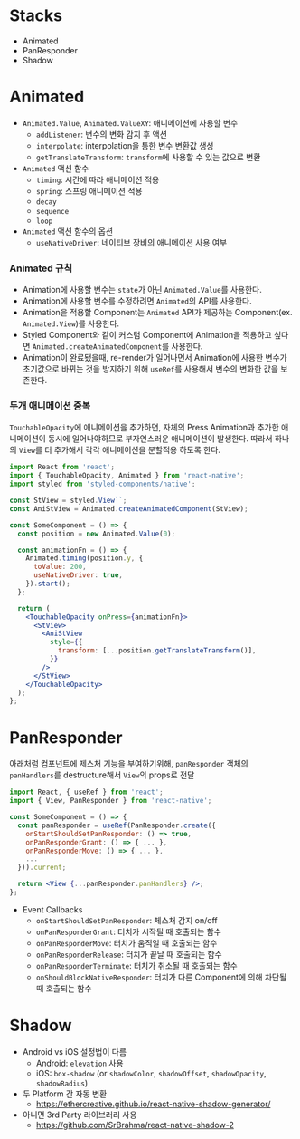 # Stacks

* Animated
* PanResponder
* Shadow

# Animated

* `Animated.Value`, `Animated.ValueXY`: 애니메이션에 사용할 변수
  * `addListener`: 변수의 변화 감지 후 액션
  * `interpolate`: interpolation을 통한 변수 변환값 생성
  * `getTranslateTransform`: `transform`에 사용할 수 있는 값으로 변환
* `Animated` 액션 함수
  * `timing`: 시간에 따라 애니메이션 적용
  * `spring`: 스프링 애니메이션 적용
  * `decay`
  * `sequence`
  * `loop`
* `Animated` 액션 함수의 옵션
  * `useNativeDriver`: 네이티브 장비의 애니메이션 사용 여부

### Animated 규칙

* Animation에 사용할 변수는 `state`가 아닌 `Animated.Value`를 사용한다.
* Animation에 사용할 변수를 수정하려면 `Animated`의 API를 사용한다.
* Animation을 적용할 Component는 `Animated` API가 제공하는 Component(ex. `Animated.View`)를 사용한다.
* Styled Component와 같이 커스텀 Component에 Animation을 적용하고 싶다면 `Animated.createAnimatedComponent`를 사용한다.
* Animation이 완료됐을때, re-render가 일어나면서 Animation에 사용한 변수가 초기값으로 바뀌는 것을 방지하기 위해 `useRef`를 사용해서 변수의 변화한 값을 보존한다.

### 두개 애니메이션 중복

`TouchableOpacity`에 애니메이션을 추가하면, 자체의 Press Animation과 추가한 애니메이션이 동시에 일어나야하므로 부자연스러운 애니메이션이 발생한다. 따라서 하나의 `View`를 더 추가해서 각각 애니메이션을 분할적용 하도록 한다.

```jsx
import React from 'react';
import { TouchableOpacity, Animated } from 'react-native';
import styled from 'styled-components/native';

const StView = styled.View``;
const AniStView = Animated.createAnimatedComponent(StView);

const SomeComponent = () => {
  const position = new Animated.Value(0);

  const animationFn = () => {
    Animated.timing(position.y, {
      toValue: 200,
      useNativeDriver: true,
    }).start();
  };

  return (
    <TouchableOpacity onPress={animationFn}>
      <StView>
        <AniStView
          style={{
            transform: [...position.getTranslateTransform()],
          }}
        />
      </StView>
    </TouchableOpacity>
  );
};
```

# PanResponder

아래처럼 컴포넌트에 제스처 기능을 부여하기위해, `panResponder` 객체의 `panHandlers`를 destructure해서 `View`의 props로 전달

```jsx
import React, { useRef } from 'react';
import { View, PanResponder } from 'react-native';

const SomeComponent = () => {
  const panResponder = useRef(PanResponder.create({
    onStartShouldSetPanResponder: () => true,
    onPanResponderGrant: () => { ... },
    onPanResponderMove: () => { ... },
    ...
  })).current;

  return <View {...panResponder.panHandlers} />;
};
```

* Event Callbacks
  * `onStartShouldSetPanResponder`: 체스처 감지 on/off
  * `onPanResponderGrant`: 터치가 시작될 때 호출되는 함수
  * `onPanResponderMove`: 터치가 움직일 때 호출되는 함수
  * `onPanResponderRelease`: 터치가 끝날 때 호출되는 함수
  * `onPanResponderTerminate`: 터치가 취소될 때 호출되는 함수
  * `onShouldBlockNativeResponder`: 터치가 다른 Component에 의해 차단될 때 호출되는 함수

# Shadow

* Android vs iOS 설정법이 다름
  * Android: `elevation` 사용
  * iOS: `box-shadow` (or `shadowColor`, `shadowOffset`, `shadowOpacity`, `shadowRadius`)
* 두 Platform 간 자동 변환
  * <https://ethercreative.github.io/react-native-shadow-generator/>
* 아니면 3rd Party 라이브러리 사용
  * <https://github.com/SrBrahma/react-native-shadow-2>
